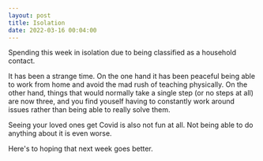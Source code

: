 ```yaml
---
layout: post
title: Isolation
date: 2022-03-16 00:04:00
---
```


Spending this week in isolation due to being classified as a household contact.

It has been a strange time. On the one hand it has been peaceful being able to work from home and avoid the mad rush of teaching physically. On the other hand, things that would normally take a single step (or no steps at all) are now three, and you find youself having to constantly work around issues rather than being able to really solve them.

Seeing your loved ones get Covid is also not fun at all. Not being able to do anything about it is even worse. 

Here's to hoping that next week goes better.
